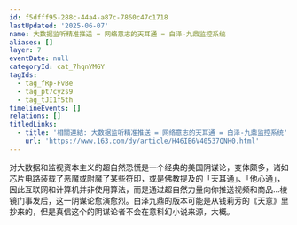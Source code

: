 ```yaml
---
id: f5dfff95-288c-44a4-a87c-7860c47c1718
lastUpdated: '2025-06-07'
name: 大数据监听精准推送 = 网络意志的天耳通 = 白泽-九鼎监控系统
aliases: []
layer: 7
eventDate: null
categoryId: cat_7hqnYMGY
tagIds:
  - tag_fRp-FvBe
  - tag_pt7cyzs9
  - tag_tJI1f5th
timelineEvents: []
relations: []
titledLinks:
  - title: '相關連結: 大数据监听精准推送 = 网络意志的天耳通 = 白泽-九鼎监控系统'
    url: 'https://www.163.com/dy/article/H46IB6V40537QNH0.html'
---
```

对大数据和监视资本主义的超自然恐慌是一个经典的美国阴谋论，变体颇多，诸如芯片电路装载了恶魔或附魔了某些符印，或是佛教提及的「天耳通」、「他心通」，因此互联网和计算机并非使用算法，而是通过超自然力量向你推送视频和商品…棱镜门事发后，这一阴谋论愈演愈烈。白泽九鼎的版本可能是从钱莉芳的《天意》里抄来的，但是真信这个的阴谋论者不会在意科幻小说来源，大概。

